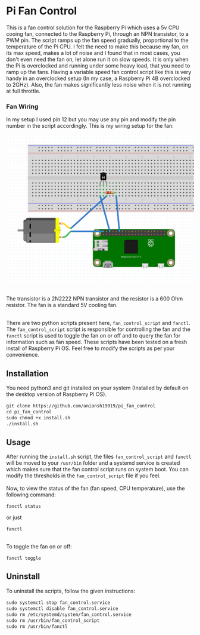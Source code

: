 # Pi Fan Control
This is a fan control solution for the Raspberry Pi which uses a 5v CPU cooing fan, connected to the Raspberry Pi, through an NPN transistor, to a PWM pin. The script ramps up the fan speed gradually, proportional to the temperature of the Pi CPU. I felt the need to make this because my fan, on its max speed, makes a lot of noise and I found that in most cases, you don't even need the fan on, let alone run it on slow speeds. It is only when the Pi is overclocked and running under some heavy load, that you need to ramp up the fans. Having a variable speed fan control script like this is very handy in an overclocked setup (In my case, a Raspberry Pi 4B overclocked to 2GHz). Also, the fan makes significantly less noise when it is not running at full throttle.

### Fan Wiring
In my setup I used pin 12 but you may use any pin and modify the pin number in the script accordingly. This is my wiring setup for the fan:
<br>

![Pi Fan Wiring](screenshots/fritzing_shot.png)

<br>
The transistor is a 2N2222 NPN transistor and the resistor is a 600 Ohm resistor. The fan is a standard 5V cooling fan.
<br>
<br>

There are two python scripts present here, `fan_control_script` and `fanctl`. The `fan_control_script` script is responsible for controlling the fan and the `fanctl` script is used to toggle the fan on or off and to query the fan for information such as fan speed. These scripts have been tested on a fresh install of Raspberry Pi OS. Feel free to modify the scripts as per your convenience.

## Installation
You need python3 and git installed on your system (Installed by default on the desktop version of Raspberry Pi OS).
<br>
```
git clone https://github.com/aniansh19019/pi_fan_control
cd pi_fan_control
sudo chmod +x install.sh
./install.sh
```

## Usage
After running the `install.sh` script, the files `fan_control_script` and `fanctl` will be moved to your `/usr/bin` folder and a systemd service is created which makes sure that the fan control script runs on system boot. You can modify the thresholds in the `fan_control_script` file if you feel.
<br>
<br>
Now, to view the status of the fan (fan speed, CPU temperature), use the following command:
```
fanctl status
```
or just
```
fanctl
```
<br>
To toggle the fan on or off:

```
fanctl toggle
```

## Uninstall
To uninstall the scripts, follow the given instructions:
<br>

```
sudo systemctl stop fan_control.service
sudo systemctl disable fan_control.service
sudo rm /etc/systemd/system/fan_control.service
sudo rm /usr/bin/fan_control_script
sudo rm /usr/bin/fanctl
```
